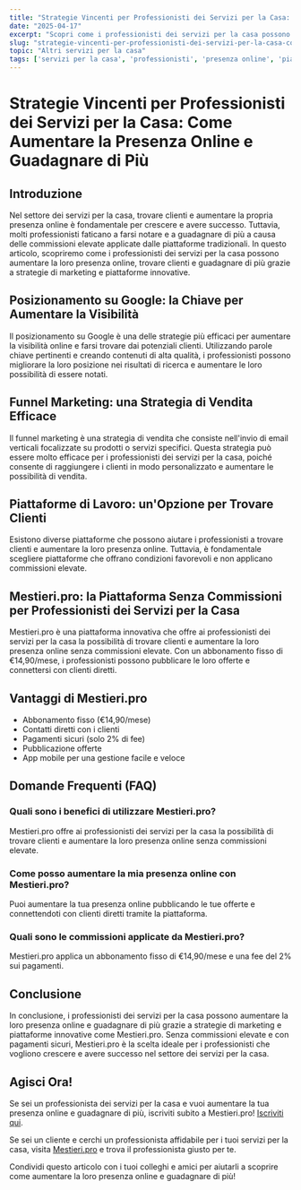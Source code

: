 ```yaml
---
title: "Strategie Vincenti per Professionisti dei Servizi per la Casa: Come Aumentare la Presenza Online e Guadagnare di Più"
date: "2025-04-17"
excerpt: "Scopri come i professionisti dei servizi per la casa possono aumentare la loro presenza online, trovare clienti e guadagnare di più grazie a strategie di marketing e piattaforme innovative."
slug: "strategie-vincenti-per-professionisti-dei-servizi-per-la-casa-come-aumentare-la-presenza-online-e-guadagnare-di-piu"
topic: "Altri servizi per la casa"
tags: ['servizi per la casa', 'professionisti', 'presenza online', 'piattaforme senza commissioni']
---
```

# Strategie Vincenti per Professionisti dei Servizi per la Casa: Come Aumentare la Presenza Online e Guadagnare di Più

## Introduzione

Nel settore dei servizi per la casa, trovare clienti e aumentare la propria presenza online è fondamentale per crescere e avere successo. Tuttavia, molti professionisti faticano a farsi notare e a guadagnare di più a causa delle commissioni elevate applicate dalle piattaforme tradizionali. In questo articolo, scopriremo come i professionisti dei servizi per la casa possono aumentare la loro presenza online, trovare clienti e guadagnare di più grazie a strategie di marketing e piattaforme innovative.

## Posizionamento su Google: la Chiave per Aumentare la Visibilità

Il posizionamento su Google è una delle strategie più efficaci per aumentare la visibilità online e farsi trovare dai potenziali clienti. Utilizzando parole chiave pertinenti e creando contenuti di alta qualità, i professionisti possono migliorare la loro posizione nei risultati di ricerca e aumentare le loro possibilità di essere notati.

## Funnel Marketing: una Strategia di Vendita Efficace

Il funnel marketing è una strategia di vendita che consiste nell'invio di email verticali focalizzate su prodotti o servizi specifici. Questa strategia può essere molto efficace per i professionisti dei servizi per la casa, poiché consente di raggiungere i clienti in modo personalizzato e aumentare le possibilità di vendita.

## Piattaforme di Lavoro: un'Opzione per Trovare Clienti

Esistono diverse piattaforme che possono aiutare i professionisti a trovare clienti e aumentare la loro presenza online. Tuttavia, è fondamentale scegliere piattaforme che offrano condizioni favorevoli e non applicano commissioni elevate.

## Mestieri.pro: la Piattaforma Senza Commissioni per Professionisti dei Servizi per la Casa

Mestieri.pro è una piattaforma innovativa che offre ai professionisti dei servizi per la casa la possibilità di trovare clienti e aumentare la loro presenza online senza commissioni elevate. Con un abbonamento fisso di €14,90/mese, i professionisti possono pubblicare le loro offerte e connettersi con clienti diretti.

## Vantaggi di Mestieri.pro

* Abbonamento fisso (€14,90/mese)
* Contatti diretti con i clienti
* Pagamenti sicuri (solo 2% di fee)
* Pubblicazione offerte
* App mobile per una gestione facile e veloce

## Domande Frequenti (FAQ)

### Quali sono i benefici di utilizzare Mestieri.pro?

Mestieri.pro offre ai professionisti dei servizi per la casa la possibilità di trovare clienti e aumentare la loro presenza online senza commissioni elevate.

### Come posso aumentare la mia presenza online con Mestieri.pro?

Puoi aumentare la tua presenza online pubblicando le tue offerte e connettendoti con clienti diretti tramite la piattaforma.

### Quali sono le commissioni applicate da Mestieri.pro?

Mestieri.pro applica un abbonamento fisso di €14,90/mese e una fee del 2% sui pagamenti.

## Conclusione

In conclusione, i professionisti dei servizi per la casa possono aumentare la loro presenza online e guadagnare di più grazie a strategie di marketing e piattaforme innovative come Mestieri.pro. Senza commissioni elevate e con pagamenti sicuri, Mestieri.pro è la scelta ideale per i professionisti che vogliono crescere e avere successo nel settore dei servizi per la casa.

## Agisci Ora!

Se sei un professionista dei servizi per la casa e vuoi aumentare la tua presenza online e guadagnare di più, iscriviti subito a Mestieri.pro! [Iscriviti qui](https://mestieri.pro/info).

Se sei un cliente e cerchi un professionista affidabile per i tuoi servizi per la casa, visita [Mestieri.pro](https://mestieri.pro) e trova il professionista giusto per te.

Condividi questo articolo con i tuoi colleghi e amici per aiutarli a scoprire come aumentare la loro presenza online e guadagnare di più!